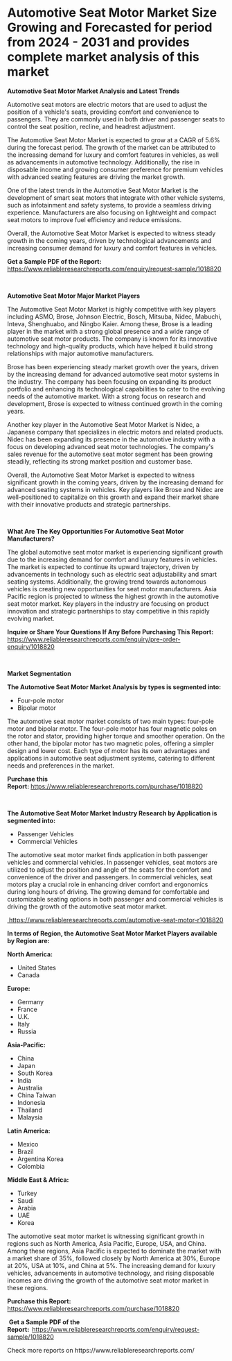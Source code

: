 <p><h1>Automotive Seat Motor Market Size Growing and Forecasted for period from 2024 - 2031 and provides complete market analysis of this market</h1></p><p><strong>Automotive Seat Motor Market Analysis and Latest Trends</strong></p>
<p><p>Automotive seat motors are electric motors that are used to adjust the position of a vehicle's seats, providing comfort and convenience to passengers. They are commonly used in both driver and passenger seats to control the seat position, recline, and headrest adjustment.</p><p>The Automotive Seat Motor Market is expected to grow at a CAGR of 5.6% during the forecast period. The growth of the market can be attributed to the increasing demand for luxury and comfort features in vehicles, as well as advancements in automotive technology. Additionally, the rise in disposable income and growing consumer preference for premium vehicles with advanced seating features are driving the market growth.</p><p>One of the latest trends in the Automotive Seat Motor Market is the development of smart seat motors that integrate with other vehicle systems, such as infotainment and safety systems, to provide a seamless driving experience. Manufacturers are also focusing on lightweight and compact seat motors to improve fuel efficiency and reduce emissions.</p><p>Overall, the Automotive Seat Motor Market is expected to witness steady growth in the coming years, driven by technological advancements and increasing consumer demand for luxury and comfort features in vehicles.</p></p>
<p><strong>Get a Sample PDF of the Report:&nbsp;</strong> <a href="https://www.reliableresearchreports.com/enquiry/request-sample/1018820">https://www.reliableresearchreports.com/enquiry/request-sample/1018820</a></p>
<p>&nbsp;</p>
<p><strong>Automotive Seat Motor Major Market Players</strong></p>
<p><p>The Automotive Seat Motor Market is highly competitive with key players including ASMO, Brose, Johnson Electric, Bosch, Mitsuba, Nidec, Mabuchi, Inteva, Shenghuabo, and Ningbo Kaier. Among these, Brose is a leading player in the market with a strong global presence and a wide range of automotive seat motor products. The company is known for its innovative technology and high-quality products, which have helped it build strong relationships with major automotive manufacturers.</p><p>Brose has been experiencing steady market growth over the years, driven by the increasing demand for advanced automotive seat motor systems in the industry. The company has been focusing on expanding its product portfolio and enhancing its technological capabilities to cater to the evolving needs of the automotive market. With a strong focus on research and development, Brose is expected to witness continued growth in the coming years.</p><p>Another key player in the Automotive Seat Motor Market is Nidec, a Japanese company that specializes in electric motors and related products. Nidec has been expanding its presence in the automotive industry with a focus on developing advanced seat motor technologies. The company's sales revenue for the automotive seat motor segment has been growing steadily, reflecting its strong market position and customer base.</p><p>Overall, the Automotive Seat Motor Market is expected to witness significant growth in the coming years, driven by the increasing demand for advanced seating systems in vehicles. Key players like Brose and Nidec are well-positioned to capitalize on this growth and expand their market share with their innovative products and strategic partnerships.</p></p>
<p>&nbsp;</p>
<p><strong>What Are The Key Opportunities For Automotive Seat Motor Manufacturers?</strong></p>
<p><p>The global automotive seat motor market is experiencing significant growth due to the increasing demand for comfort and luxury features in vehicles. The market is expected to continue its upward trajectory, driven by advancements in technology such as electric seat adjustability and smart seating systems. Additionally, the growing trend towards autonomous vehicles is creating new opportunities for seat motor manufacturers. Asia Pacific region is projected to witness the highest growth in the automotive seat motor market. Key players in the industry are focusing on product innovation and strategic partnerships to stay competitive in this rapidly evolving market.</p></p>
<p><strong>Inquire or Share Your Questions If Any Before Purchasing This Report:</strong> <a href="https://www.reliableresearchreports.com/enquiry/pre-order-enquiry/1018820">https://www.reliableresearchreports.com/enquiry/pre-order-enquiry/1018820</a></p>
<p>&nbsp;</p>
<p><strong>Market Segmentation</strong></p>
<p><strong>The Automotive Seat Motor Market Analysis by types is segmented into:</strong></p>
<p><ul><li>Four-pole motor</li><li>Bipolar motor</li></ul></p>
<p><p>The automotive seat motor market consists of two main types: four-pole motor and bipolar motor. The four-pole motor has four magnetic poles on the rotor and stator, providing higher torque and smoother operation. On the other hand, the bipolar motor has two magnetic poles, offering a simpler design and lower cost. Each type of motor has its own advantages and applications in automotive seat adjustment systems, catering to different needs and preferences in the market.</p></p>
<p><strong>Purchase this Report:&nbsp;</strong><a href="https://www.reliableresearchreports.com/purchase/1018820">https://www.reliableresearchreports.com/purchase/1018820</a></p>
<p>&nbsp;</p>
<p><strong>The Automotive Seat Motor Market Industry Research by Application is segmented into:</strong></p>
<p><ul><li>Passenger Vehicles</li><li>Commercial Vehicles</li></ul></p>
<p><p>The automotive seat motor market finds application in both passenger vehicles and commercial vehicles. In passenger vehicles, seat motors are utilized to adjust the position and angle of the seats for the comfort and convenience of the driver and passengers. In commercial vehicles, seat motors play a crucial role in enhancing driver comfort and ergonomics during long hours of driving. The growing demand for comfortable and customizable seating options in both passenger and commercial vehicles is driving the growth of the automotive seat motor market.</p></p>
<p><a href="https://www.reliableresearchreports.com/automotive-seat-motor-r1018820">&nbsp;https://www.reliableresearchreports.com/automotive-seat-motor-r1018820</a></p>
<p><strong>In terms of Region, the Automotive Seat Motor Market Players available by Region are:</strong></p>
<p>
    <p> <strong> North America: </strong>
        <ul>
            <li>United States</li>
            <li>Canada</li>
        </ul>
        </p> 
    <p> <strong> Europe: </strong>
        <ul>
            <li>Germany</li>
            <li>France</li>
            <li>U.K.</li>
            <li>Italy</li>
            <li>Russia</li>
        </ul>
        </p> 
    <p> <strong> Asia-Pacific: </strong>
        <ul>
            <li>China</li>
            <li>Japan</li>
            <li>South Korea</li>
            <li>India</li>
            <li>Australia</li>
            <li>China Taiwan</li>
            <li>Indonesia</li>
            <li>Thailand</li>
            <li>Malaysia</li>
        </ul>
        </p> 
    <p> <strong> Latin America: </strong>
        <ul>
            <li>Mexico</li>
            <li>Brazil</li>
            <li>Argentina Korea</li>
            <li>Colombia</li>
        </ul>
        </p> 
    <p> <strong> Middle East & Africa: </strong>
        <ul>
            <li>Turkey</li>
            <li>Saudi</li>
            <li>Arabia</li>
            <li>UAE</li>
            <li>Korea</li>
        </ul>
    </p>
    </p>
<p><p>The automotive seat motor market is witnessing significant growth in regions such as North America, Asia Pacific, Europe, USA, and China. Among these regions, Asia Pacific is expected to dominate the market with a market share of 35%, followed closely by North America at 30%, Europe at 20%, USA at 10%, and China at 5%. The increasing demand for luxury vehicles, advancements in automotive technology, and rising disposable incomes are driving the growth of the automotive seat motor market in these regions.</p></p>
<p><strong>Purchase this Report: </strong><a href="https://www.reliableresearchreports.com/purchase/1018820">https://www.reliableresearchreports.com/purchase/1018820</a></p>
<p>&nbsp;<strong>Get a Sample PDF of the Report:&nbsp;&nbsp;</strong><a href="https://www.reliableresearchreports.com/enquiry/request-sample/1018820">https://www.reliableresearchreports.com/enquiry/request-sample/1018820</a></p>
<p><strong></strong></p>
<p>Check more reports on https://www.reliableresearchreports.com/</p>